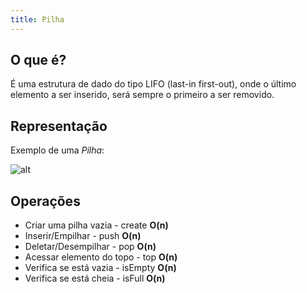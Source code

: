 ```yaml
---
title: Pilha
---
```


## O que é?

É uma estrutura de dado do tipo LIFO (last-in first-out), onde o último elemento a ser inserido, será sempre o primeiro a ser removido. 


## Representação

Exemplo de uma *Pilha*:


![alt](https://assets.estudaquepassa.com.br/questao/297347/297347-1.jpg)

## Operações

* Criar uma pilha vazia - create  **O(n)** 
* Inserir/Empilhar - push **O(n)** 
* Deletar/Desempilhar - pop  **O(n)** 
* Acessar elemento do topo - top  **O(n)** 
* Verifica se está vazia - isEmpty  **O(n)** 
* Verifica se está cheia - isFull  **O(n)** 
